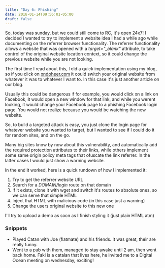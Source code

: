 ```yaml
---
title: "Day 6: Phishing"
date: 2018-01-14T09:56:01-05:00
draft: false
---
```



So, today was sunday, but we could still come to RC, it's open 24x7! I decided I wanted to try to implement a website idea I had a while ago while documenting on the referrer browser functionality. The referrer functionality allows a website that was opened with a *target="_blank"* attribute, to take control of the original website location context, so it could change the previous website while you are not looking.

The first time I read about this, I did a quick implementation using my blog, so if you click on [ondoheer.com](http://ondoheer.com) it could switch your original website from whatever it was to whatever I want to. In this case it's just another article on our blog.

Usually this could be dangerous if for example, you would click on a link on Facebook, it would open a new window for that link, and while you werent looking, it would change your Facebook page to a phishing Facebook login page. You would not realize because you would be watching the new website. 

So, to build a targeted attack is easy, you just clone the login page for whatever website you wanted to target, but I wanted to see if I could do it for random sites, and on the go.

Many big sites know by now about this vulnerability, and automatically add the required protection attributes to their links, while others implement some same origin policy meta tags that ofuscate the link referrer. In the latter cases I would just show a warning website.

In the end it worked, here is a quick rundown of how I implemented it:

1. Try to get the referrer website URL
2. Search for a *DOMAIN/login* route on that domain
3. If it exists, clone it with wget and switch it's routes to absolute ones, so we can serve that simple HTML
4. Inject that HTML with malicious code (in this case just a warning)
5. Change the users original website to this new one

I'll try to upload a demo as soon as I finish styling it (just plain HTML atm)

### Snippets

* Played Catan with Joe (flatmate) and his friends. It was great, their are really funny.
* Went to a pub with them, managed to stay awake until 2 am, then went back home. Faki is a catalan that lives here, he invited me to a Digital Ocean meeting on wednesday, exciting!